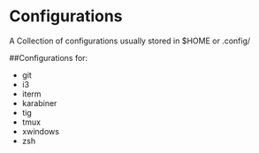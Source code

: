 # Configurations
A Collection of configurations usually stored in $HOME or .config/

##Configurations for:
- git
- i3
- iterm
- karabiner
- tig
- tmux
- xwindows
- zsh
